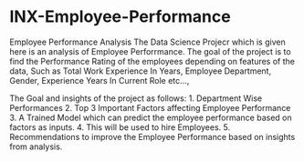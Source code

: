 # INX-Employee-Performance


Employee Performance Analysis The Data Science Projecr which is given here is an analysis of Employee Perforrmance. The goal of the project is to find the Performance Rating of the employees depending on features of the data, Such as Total Work Experience In Years, Employee Department, Gender, Experience Years In Current Role etc...,


The Goal and insights of the project as follows:
	1. Department Wise Performances
	2. Top 3 Important Factors affecting Employee Performance
	3. A Trained Model which can predict the employee performance based on factors as inputs.
	4. This will be used to hire Employees.
	5. Recommendations to improve the Employee Performance based on insights from analysis.
